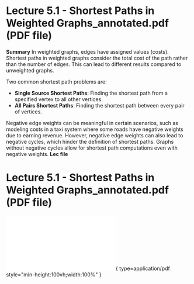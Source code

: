 # Lecture 5.1 - Shortest Paths in Weighted Graphs_annotated.pdf (PDF file)
**Summary**
In weighted graphs, edges have assigned values (costs). Shortest paths in weighted graphs consider the total cost of the path rather than the number of edges. This can lead to different results compared to unweighted graphs.

Two common shortest path problems are:

* **Single Source Shortest Paths**: Finding the shortest path from a specified vertex to all other vertices.
* **All Pairs Shortest Paths**: Finding the shortest path between every pair of vertices.

Negative edge weights can be meaningful in certain scenarios, such as modeling costs in a taxi system where some roads have negative weights due to earning revenue. However, negative edge weights can also lead to negative cycles, which hinder the definition of shortest paths. Graphs without negative cycles allow for shortest path computations even with negative weights.
**Lec file**
# Lecture 5.1 - Shortest Paths in Weighted Graphs_annotated.pdf (PDF file)
![Alt text](<./Lecture 5.1 - Shortest Paths in Weighted Graphs_annotated.pdf>){ type=application/pdf style="min-height:100vh;width:100%" }